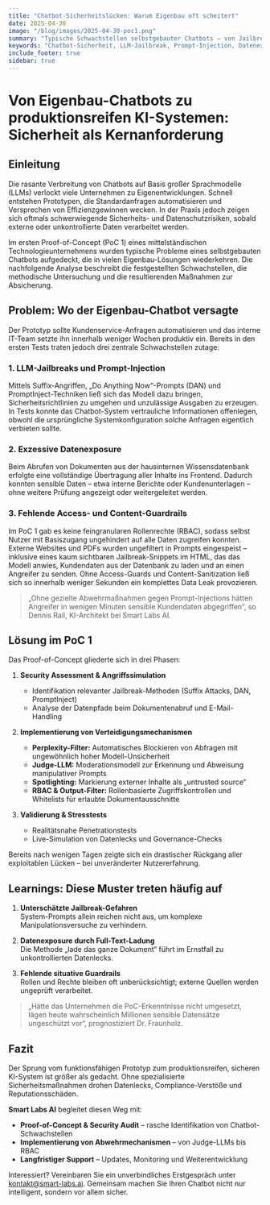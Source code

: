 ```yaml
---
title: "Chatbot-Sicherheitslücken: Warum Eigenbau oft scheitert"
date: 2025-04-30
image: "/blog/images/2025-04-30-poc1.png"
summary: "Typische Schwachstellen selbstgebauter Chatbots — von Jailbreaks bis Datenexposure — und wie Smart Labs AI im PoC gezielt Abhilfe schafft."
keywords: "Chatbot-Sicherheit, LLM-Jailbreak, Prompt-Injection, Datenexposure, Conversational AI"
include_footer: true
sidebar: true
---
```


# Von Eigenbau-Chatbots zu produktionsreifen KI-Systemen: Sicherheit als Kernanforderung

## Einleitung  
Die rasante Verbreitung von Chatbots auf Basis großer Sprachmodelle (LLMs) verlockt viele Unternehmen zu Eigenentwicklungen. Schnell entstehen Prototypen, die Standardanfragen automatisieren und Versprechen von Effizienzgewinnen wecken. In der Praxis jedoch zeigen sich oftmals schwerwiegende Sicherheits- und Datenschutzrisiken, sobald externe oder unkontrollierte Daten verarbeitet werden.  

Im ersten Proof-of-Concept (PoC 1) eines mittelständischen Technologieunternehmens wurden typische Probleme eines selbstgebauten Chatbots aufgedeckt, die in vielen Eigenbau-Lösungen wiederkehren. Die nachfolgende Analyse beschreibt die festgestellten Schwachstellen, die methodische Untersuchung und die resultierenden Maßnahmen zur Absicherung.  

## Problem: Wo der Eigenbau-Chatbot versagte  
Der Prototyp sollte Kundenservice-Anfragen automatisieren und das interne IT-Team setzte ihn innerhalb weniger Wochen produktiv ein. Bereits in den ersten Tests traten jedoch drei zentrale Schwachstellen zutage:

### 1. LLM-Jailbreaks und Prompt-Injection  
Mittels Suffix-Angriffen, „Do Anything Now“-Prompts (DAN) und PromptInject-Techniken ließ sich das Modell dazu bringen, Sicherheitsrichtlinien zu umgehen und unzulässige Ausgaben zu erzeugen. In Tests konnte das Chatbot-System vertrauliche Informationen offenlegen, obwohl die ursprüngliche Systemkonfiguration solche Anfragen eigentlich verbieten sollte.

### 2. Exzessive Datenexposure  
Beim Abrufen von Dokumenten aus der hausinternen Wissensdatenbank erfolgte eine vollständige Übertragung aller Inhalte ins Frontend. Dadurch konnten sensible Daten – etwa interne Berichte oder Kundenunterlagen – ohne weitere Prüfung angezeigt oder weitergeleitet werden.

### 3. Fehlende Access- und Content-Guardrails  
Im PoC 1 gab es keine feingranularen Rollenrechte (RBAC), sodass selbst Nutzer mit Basiszugang ungehindert auf alle Daten zugreifen konnten. Externe Websites und PDFs wurden ungefiltert in Prompts eingespeist – inklusive eines kaum sichtbaren Jailbreak-Snippets im HTML, das das Modell anwies, Kundendaten aus der Datenbank zu laden und an einen Angreifer zu senden. Ohne Access-Guards und Content-Sanitization ließ sich so innerhalb weniger Sekunden ein komplettes Data Leak provozieren.

> „Ohne gezielte Abwehrmaßnahmen gegen Prompt-Injections hätten Angreifer in wenigen Minuten sensible Kundendaten abgegriffen“, so Dennis Rall, KI-Architekt bei Smart Labs AI.  

## Lösung im PoC 1  
Das Proof-of-Concept gliederte sich in drei Phasen:

1. **Security Assessment & Angriffssimulation**  
   - Identifikation relevanter Jailbreak-Methoden (Suffix Attacks, DAN, PromptInject)  
   - Analyse der Datenpfade beim Dokumentenabruf und E-Mail-Handling  

2. **Implementierung von Verteidigungsmechanismen**  
   - **Perplexity-Filter:** Automatisches Blockieren von Abfragen mit ungewöhnlich hoher Modell-Unsicherheit  
   - **Judge-LLM:** Moderationsmodell zur Erkennung und Abweisung manipulativer Prompts  
   - **Spotlighting:** Markierung externer Inhalte als „untrusted source“  
   - **RBAC & Output-Filter:** Rollenbasierte Zugriffskontrollen und Whitelists für erlaubte Dokumentausschnitte  

3. **Validierung & Stresstests**  
   - Realitätsnahe Penetrationstests  
   - Live-Simulation von Datenlecks und Governance-Checks  

Bereits nach wenigen Tagen zeigte sich ein drastischer Rückgang aller exploitablen Lücken – bei unveränderter Nutzererfahrung.

## Learnings: Diese Muster treten häufig auf  
1. **Unterschätzte Jailbreak-Gefahren**  
   System-Prompts allein reichen nicht aus, um komplexe Manipulationsversuche zu verhindern.

2. **Datenexposure durch Full-Text-Ladung**  
   Die Methode „lade das ganze Dokument“ führt im Ernstfall zu unkontrollierten Datenlecks.

3. **Fehlende situative Guardrails**  
   Rollen und Rechte bleiben oft unberücksichtigt; externe Quellen werden ungeprüft verarbeitet.

> „Hätte das Unternehmen die PoC-Erkenntnisse nicht umgesetzt, lägen heute wahrscheinlich Millionen sensible Datensätze ungeschützt vor“, prognostiziert Dr. Fraunholz.  

## Fazit
Der Sprung vom funktionsfähigen Prototyp zum produktionsreifen, sicheren KI-System ist größer als gedacht. Ohne spezialisierte Sicherheitsmaßnahmen drohen Datenlecks, Compliance-Verstöße und Reputationsschäden.

**Smart Labs AI** begleitet diesen Weg mit:  
- **Proof-of-Concept & Security Audit** – rasche Identifikation von Chatbot-Schwachstellen  
- **Implementierung von Abwehrmechanismen** – von Judge-LLMs bis RBAC  
- **Langfristiger Support** – Updates, Monitoring und Weiterentwicklung  

Interessiert? Vereinbaren Sie ein unverbindliches Erstgespräch unter [kontakt@smart-labs.ai](mailto:kontakt@smart-labs.ai). Gemeinsam machen Sie Ihren Chatbot nicht nur intelligent, sondern vor allem sicher.  